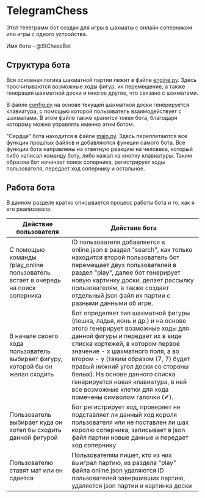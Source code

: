 # TelegramChess
Этот телеграмм бот создан для игры в шахматы с онлайн соперником или игры с одного устройства.

Имя бота - @StChessBot

## Структура бота
Вся основная логика шахматной партии лежит в файле [engine.py](https://github.com/YI3N/TelegramChess/blob/main/engine.py). Здесь просчитываются возможные ходы фигур, их перемещение, а также генерация шахматной доски и многое другое, что связано с шахматами.

В файле [config.py](https://github.com/YI3N/TelegramChess/blob/main/config.py) на основе текущей шахматной доски генерируется клавиатура, с помощью которой пользователь взаимодействует с шахматами. В этом файле также хранится токен бота, благодаря которому можно управлять именно этим ботом.

"Сердце" бота находится в файле [main.py](https://github.com/YI3N/TelegramChess/blob/main/main.py). Здесь переплетаются все функции прошлых файлов и добавляются функции самого бота. Все функции бота направлены на ответную реакцию на человека, который либо написал команду боту, либо нажал на кнопку клавиатуры. Таким образом бот начинает поиск соперника, регистрирует ходы пользователя, передает ход сопернику и остальное.

## Работа бота
В данном разделе кратко описывается процесс работы бота и то, как я его реализовала.

Действие пользователя | Действие бота
------------ | -------------
С помощью команды /play_online пользователь встает в очередь на поиск соперника | ID пользователя добавляется в online.json в раздел "search", как только находится второй пользователь бот перемещает двух пользователей в раздел "play", далее бот генерирует новую картинку доски, делает рассылку пользователям, а также создает отдельный json файл их партии с разными данными об игре.
В начале своего хода пользователь выбирает фигуру, которой бы он желал сходить | Бот определяет тип шахматной фигуры (пешка, ладья, конь и др.) и на основе этого генерирует возможные ходы для данной фигуры и передает их в виде списка кортежей, в котором первое значение - x шахматного поля, а во втором - y (таким образом (7, 7) будет правый нижний угол доски со стороны белых). На основе данного списка генерируется новая клавиатура, в ней все возможные клетки для хода помечены символом галочки (✔).
Пользователь выбирает куда он хотел бы сходить данной фигурой | Бот регистрирует ход, проверяет не подставляет ли данный ход короля пользователя или не поставлен ли шах королю соперника, записывает в json файл партии новые данные и передает ход сопернику
Пользователю ставят мат или он сдается | Пользователям пишет, кто из них выиграл партию, из раздела "play" файла online.json удаляются ID пользователей завершивших партию, удаляется json партии и картинка доски 
